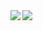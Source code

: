 <a href="https://feisky.xyz/about">
  <img align="left" src="https://github-readme-stats.vercel.app/api?username=draychev&show_icons=true" />
</a>
<a href="https://feisky.xyz/about">
  <img align="left" src="https://github-readme-stats.vercel.app/api/top-langs/?username=draychev&hide=html,ruby" />
</a>
